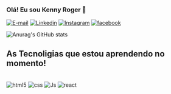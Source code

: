 ### Olá! Eu sou Kenny Roger 🙋

[![E-mail](https://img.shields.io/badge/Gmail-D14836?style=for-the-badge&logo=gmail&logoColor=white)](https://mail.google.com/mail/u/0/#inbox)
[![Linkedin](https://img.shields.io/badge/LinkedIn-0077B5?style=for-the-badge&logo=linkedin&logoColor=white)](https://www.linkedin.com/in/kenny-roger-c-corr%C3%AAa-293086268/)
[![Instagram](https://img.shields.io/badge/Instagram-E4405F?style=for-the-badge&logo=instagram&logoColor=white)](https://www.instagram.com/kennyrogerc/)
[![facebook](https://img.shields.io/badge/Facebook-1877F2?style=for-the-badge&logo=facebook&logoColor=white)](https://www.facebook.com/kenny.roger.7106670) 


![Anurag's GitHub stats](https://github-readme-stats.vercel.app/api?username=kennyrogerdev&show_icons=true&theme=onedark)



## As Tecnoligias que estou aprendendo no momento!



<div style ="display: inline_black"><br/>
<img align="center" alt="html5" src="https://img.shields.io/badge/HTML5-E34F26?style=for-the-badge&logo=html5&logoColor=white" />
<img align="center" alt="css" src="https://img.shields.io/badge/CSS3-1572B6?style=for-the-badge&logo=css3&logoColor=white" />
<img align="center" alt="Js" src="https://img.shields.io/badge/JavaScript-F7DF1E?style=for-the-badge&logo=javascript&logoColor=black" />
<img align="center" alt="react" src="https://img.shields.io/badge/React-20232A?style=for-the-badge&logo=react&logoColor=61DAFB"/>
</div>
